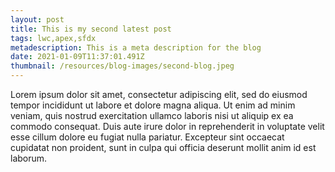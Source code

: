 ```yaml
---
layout: post
title: This is my second latest post
tags: lwc,apex,sfdx
metadescription: This is a meta description for the blog
date: 2021-01-09T11:37:01.491Z
thumbnail: /resources/blog-images/second-blog.jpeg
---
```


Lorem ipsum dolor sit amet, consectetur adipiscing elit, sed do eiusmod tempor incididunt ut labore et dolore magna aliqua. Ut enim ad minim veniam, quis nostrud exercitation ullamco laboris nisi ut aliquip ex ea commodo consequat. Duis aute irure dolor in reprehenderit in voluptate velit esse cillum dolore eu fugiat nulla pariatur. Excepteur sint occaecat cupidatat non proident, sunt in culpa qui officia deserunt mollit anim id est laborum.
